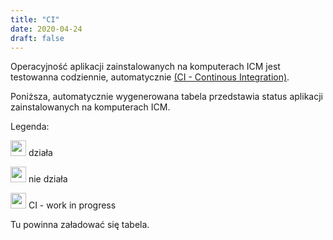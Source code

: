 ```yaml
---
title: "CI"
date: 2020-04-24
draft: false
---
```


Operacyjność aplikacji zainstalowanych na komputerach ICM jest testowanna codziennie, automatycznie
[(CI - Continous Integration)](https://en.wikipedia.org/wiki/Continuous_integration).

Poniższa, automatycznie wygenerowana tabela przedstawia status aplikacji zainstalowanych na komputerach ICM.

Legenda:

<img src="../ci-icons/pass.jpg" width="25" height="25"/> działa

<img src="../ci-icons/fail.jpg" width="25" height="25"/> nie działa

<img src="../ci-icons/warning.jpg" width="25" height="25"/>  CI - work in progress

<script src="https://ajax.googleapis.com/ajax/libs/jquery/3.4.1/jquery.min.js"></script>
<script>
$(document).ready( function(){
      var target_url='https://owu-runners.nebula.grid.icm.edu.pl/ci-badges/';
jQuery.ajax({
        url:target_url,
        type:'get',
        dataType:'html',
        success:function(data)
    {
            var responce_html= jQuery(data);
            jQuery('#content_to_load').html(responce_html);
    }
    });
});
</script>

<p id="content_to_load">Tu powinna załadować się tabela.</p>
